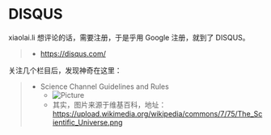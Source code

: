 
DISQUS
===

xiaolai.li 想评论的话，需要注册，于是乎用 Google 注册，就到了 DISQUS。
> * https://disqus.com/

关注几个栏目后，发现神奇在这里：
> * Science Channel Guidelines and Rules
>   * ![Picture](https://upload.wikimedia.org/wikipedia/commons/7/75/The_Scientific_Universe.png)
>   * 其实，图片来源于维基百科，地址：https://upload.wikimedia.org/wikipedia/commons/7/75/The_Scientific_Universe.png





